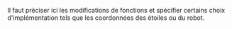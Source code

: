 Il faut préciser ici les modifications de fonctions et spécifier
certains choix d'implémentation tels que les coordonnées des étoiles ou
du robot.